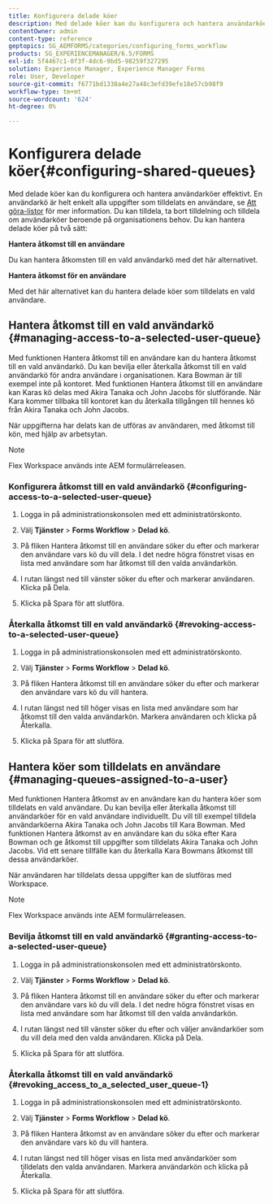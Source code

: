 ```yaml
---
title: Konfigurera delade köer
description: Med delade köer kan du konfigurera och hantera användarköer effektivt. Lär dig konfigurera delade köer.
contentOwner: admin
content-type: reference
geptopics: SG_AEMFORMS/categories/configuring_forms_workflow
products: SG_EXPERIENCEMANAGER/6.5/FORMS
exl-id: 5f4467c1-0f3f-4dc6-9bd5-98259f327295
solution: Experience Manager, Experience Manager Forms
role: User, Developer
source-git-commit: f6771bd1338a4e27a48c3efd39efe18e57cb98f9
workflow-type: tm+mt
source-wordcount: '624'
ht-degree: 0%

---
```


# Konfigurera delade köer{#configuring-shared-queues}

Med delade köer kan du konfigurera och hantera användarköer effektivt. En användarkö är helt enkelt alla uppgifter som tilldelats en användare, se [Att göra-listor](https://help.adobe.com/en_US/livecycle/11.0/WorkspaceHelp/WS92d06802c76abadb-2b6ab502126beb6ba2f-7ffc.2.html) för mer information. Du kan tilldela, ta bort tilldelning och tilldela om användarköer beroende på organisationens behov. Du kan hantera delade köer på två sätt:

**Hantera åtkomst till en användare**

Du kan hantera åtkomsten till en vald användarkö med det här alternativet.

**Hantera åtkomst för en användare**

Med det här alternativet kan du hantera delade köer som tilldelats en vald användare.

## Hantera åtkomst till en vald användarkö {#managing-access-to-a-selected-user-queue}

Med funktionen Hantera åtkomst till en användare kan du hantera åtkomst till en vald användarkö. Du kan bevilja eller återkalla åtkomst till en vald användarkö för andra användare i organisationen. Kara Bowman är till exempel inte på kontoret. Med funktionen Hantera åtkomst till en användare kan Karas kö delas med Akira Tanaka och John Jacobs för slutförande. När Kara kommer tillbaka till kontoret kan du återkalla tillgången till hennes kö från Akira Tanaka och John Jacobs.

När uppgifterna har delats kan de utföras av användaren, med åtkomst till kön, med hjälp av arbetsytan.

>[!NOTE]
>
>Flex Workspace används inte AEM formulärreleasen.

### Konfigurera åtkomst till en vald användarkö {#configuring-access-to-a-selected-user-queue}

1. Logga in på administrationskonsolen med ett administratörskonto.
1. Välj **Tjänster** > **Forms Workflow** > **Delad kö**.

1. På fliken Hantera åtkomst till en användare söker du efter och markerar den användare vars kö du vill dela. I det nedre högra fönstret visas en lista med användare som har åtkomst till den valda användarkön.
1. I rutan längst ned till vänster söker du efter och markerar användaren. Klicka på Dela.
1. Klicka på Spara för att slutföra.

### Återkalla åtkomst till en vald användarkö {#revoking-access-to-a-selected-user-queue}

1. Logga in på administrationskonsolen med ett administratörskonto.
1. Välj **Tjänster** > **Forms Workflow** > **Delad kö**.

1. På fliken Hantera åtkomst till en användare söker du efter och markerar den användare vars kö du vill hantera.
1. I rutan längst ned till höger visas en lista med användare som har åtkomst till den valda användarkön. Markera användaren och klicka på Återkalla.
1. Klicka på Spara för att slutföra.

## Hantera köer som tilldelats en användare {#managing-queues-assigned-to-a-user}

Med funktionen Hantera åtkomst av en användare kan du hantera köer som tilldelats en vald användare. Du kan bevilja eller återkalla åtkomst till användarköer för en vald användare individuellt. Du vill till exempel tilldela användarköerna Akira Tanaka och John Jacobs till Kara Bowman. Med funktionen Hantera åtkomst av en användare kan du söka efter Kara Bowman och ge åtkomst till uppgifter som tilldelats Akira Tanaka och John Jacobs. Vid ett senare tillfälle kan du återkalla Kara Bowmans åtkomst till dessa användarköer.

När användaren har tilldelats dessa uppgifter kan de slutföras med Workspace.

>[!NOTE]
>
>Flex Workspace används inte AEM formulärreleasen.

### Bevilja åtkomst till en vald användarkö {#granting-access-to-a-selected-user-queue}

1. Logga in på administrationskonsolen med ett administratörskonto.
1. Välj **Tjänster** > **Forms Workflow** > **Delad kö**.

1. På fliken Hantera åtkomst till en användare söker du efter och markerar den användare vars kö du vill dela. I det nedre högra fönstret visas en lista med användare som har åtkomst till den valda användarkön.
1. I rutan längst ned till vänster söker du efter och väljer användarköer som du vill dela med den valda användaren. Klicka på Dela.
1. Klicka på Spara för att slutföra.

### Återkalla åtkomst till en vald användarkö {#revoking_access_to_a_selected_user_queue-1}

1. Logga in på administrationskonsolen med ett administratörskonto.
1. Välj **Tjänster** > **Forms Workflow** > **Delad kö**.

1. På fliken Hantera åtkomst av en användare söker du efter och markerar den användare vars kö du vill hantera.
1. I rutan längst ned till höger visas en lista med användarköer som tilldelats den valda användaren. Markera användarkön och klicka på Återkalla.
1. Klicka på Spara för att slutföra.
